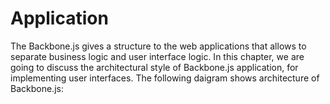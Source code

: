 # Application

The Backbone.js gives a structure to the web applications that allows to separate business logic and user interface logic. In this chapter, we are going to discuss the architectural style of Backbone.js application, for implementing user interfaces. The following daigram shows architecture of Backbone.js:




